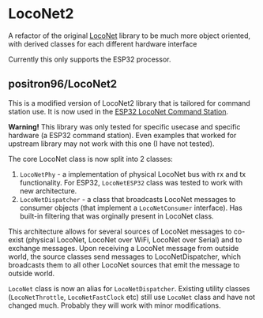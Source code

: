 # LocoNet2
A refactor of the original [LocoNet](https://github.com/mrrwa/LocoNet) library to be much more object oriented, with derived classes for each different hardware interface

Currently this only supports the ESP32 processor.

## positron96/LocoNet2

This is a modified version of LocoNet2 library that is tailored for command station use. It is now used in the [ESP32 LocoNet Command Station](https://github.com/positron96/LocoNetControlStation).

**Warning!** This library was only tested for specific usecase and specific hardware (a ESP32 command station).
Even examples that worked for upstream library may not work with this one (I have not tested).

The core LocoNet class is now split into 2 classes: 
1. `LocoNetPhy` - a implementation of physical LocoNet bus with rx and tx functionality. For ESP32, `LocoNetESP32` class was tested to work with new architecture. 
2. `LocoNetDispatcher` - a class that broadcasts LocoNet messages to consumer objects (that implement a `LocoNetConsumer` interface). 
Has built-in filtering that was orginally present in LocoNet class.

This architecture allows for several sources of LocoNet messages to co-exist (physical LocoNet, LocoNet over WiFi, LocoNet over Serial) and to exchange messages.
Upon receiving a LocoNet message from outside world, the source classes send messages to LocoNetDispatcher, which broadcasts them to all other LocoNet sources that emit the message to outside world.

`LocoNet` class is now an alias for `LocoNetDispatcher`. Existing utility classes (`LocoNetThrottle`, `LocoNetFastClock` etc) still use `LocoNet` class and have not changed much. Probably they will work with minor modifications.